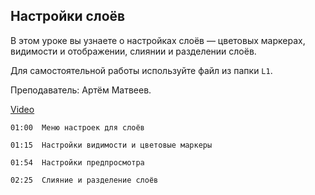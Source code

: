 ## Настройки слоёв

В этом уроке вы узнаете о настройках слоёв — цветовых маркерах, видимости и отображении, слиянии и разделении слоёв.

Для самостоятельной работы используйте файл из папки `L1`. 

Преподаватель: Артём Матвеев.

[Video](https://player.softculture.cc/embed/online/PSH/PSH_25.25.11_L1-7_Layer_Options)

``` chapters 
01:00  Меню настроек для слоёв

01:15  Настройки видимости и цветовые маркеры

01:54  Настройки предпросмотра

02:25  Слияние и разделение слоёв
```
